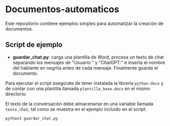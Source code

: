 # Documentos-automaticos

Este repositorio contiene ejemplos simples para automatizar la creación de documentos.

## Script de ejemplo

- **guardar_chat.py**: carga una plantilla de Word, procesa un texto de chat separando los mensajes de "Usuario:" y "ChatGPT:" e inserta el nombre del hablante en negrita antes de cada mensaje. Finalmente guarda el documento.

Para ejecutar el script asegúrate de tener instalada la librería `python-docx` y de contar con una plantilla llamada `plantilla_base.docx` en el mismo directorio.

El texto de la conversación debe almacenarse en una variable llamada `texto_chat`, tal como se muestra en el ejemplo incluido en el script.

```bash
python3 guardar_chat.py
```
